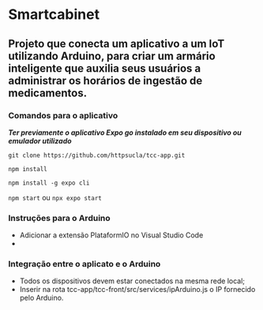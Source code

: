 # Smartcabinet
## Projeto que conecta um aplicativo a um IoT utilizando Arduino, para criar um armário inteligente que auxilia seus usuários a administrar os horários de ingestão de medicamentos.

### Comandos para o aplicativo
***Ter previamente o aplicativo Expo go instalado em seu dispositivo ou emulador utilizado***

`git clone https://github.com/httpsucla/tcc-app.git`

`npm install`

`npm install -g expo cli`

`npm start` ou `npx expo start`

### Instruções para o Arduino
- Adicionar a extensão PlataformIO no Visual Studio Code
- 
### Integração entre o aplicato e o Arduino
- Todos os dispositivos devem estar conectados na mesma rede local;
- Inserir na rota tcc-app/tcc-front/src/services/ipArduino.js o IP fornecido pelo Arduino.
